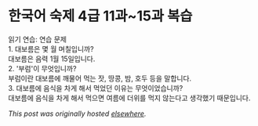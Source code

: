 # 한국어 숙제 4급 11과~15과 복습

<p>&#51069;&#44592; &#50672;&#49845;: &#50672;&#49845; &#47928;&#51228;<br>1. &#45824;&#48372;&#47492;&#51008; &#47751; &#50900; &#47728;&#52832;&#51077;&#45768;&#44620;?<br>&#45824;&#48372;&#47492;&#51008; &#51020;&#47141; 1&#50900; 15&#51068;&#51077;&#45768;&#45796;.<br>2. '&#48512;&#47100;'&#51060; &#47924;&#50631;&#51077;&#45768;&#44620;?<br>&#48512;&#47100;&#51060;&#46976; &#45824;&#48372;&#47492;&#50640; &#44648;&#47932;&#50612; &#47673;&#45716; &#51107;, &#46405;&#53097;, &#48164;, &#54840;&#46160; &#46321;&#51012; &#47568;&#54633;&#45768;&#45796;.<br>3. &#45824;&#48372;&#47492;&#50640; &#51020;&#49885;&#51012; &#52264;&#44172; &#54644;&#49436; &#47673;&#50632;&#45912; &#51060;&#50976;&#45716; &#47924;&#50631;&#51060;&#50632;&#49845;&#45768;&#44620;?<br>&#45824;&#48372;&#47492;&#50640; &#51020;&#49885;&#51012; &#52264;&#44172; &#54644;&#49436; &#47673;&#51004;&#47732; &#50668;&#47492;&#50640; &#45908;&#50948;&#47484; &#47673;&#51648; &#50506;&#45716;&#45796;&#44256; &#49373;&#44033;&#54664;&#44592; &#46412;&#47928;&#51077;&#45768;&#45796;.</p>


*This post was originally hosted [elsewhere](http://planspace.blogspot.com/2009/07/4-1115.html).*

